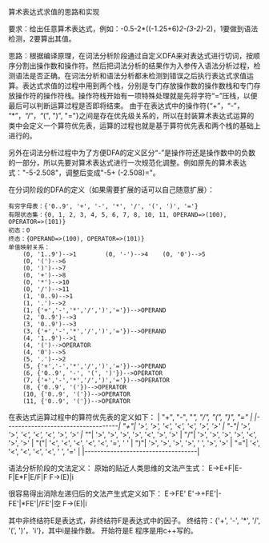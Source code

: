 算术表达式求值的思路和实现

要求：给出任意算术表达式，例如：-0.5-2*((-1.25+6)*2-(3-2)*-2)，1要做到语法检测，2要算出其值。

思路：根据编译原理，在词法分析阶段通过自定义DFA来对表达式进行切词，按顺序分割出操作数和操作符。然后把词法分析的结果作为入参传入语法分析过程，检测语法是否正确。在词法分析和语法分析都未检测到错误之后执行表达式求值运算。表达式求值的过程中用到两个栈，分别是专门存放操作数的操作数栈和专门存放操作符的操作符栈。操作符栈开始有一项特殊处理就是先将字符“=”压栈，以便最后可以判断运算过程是否即将结束。
由于在表达式中的操作符{“+”，“-”， “*”，“/”，“(", ")”, "="}之间是存在优先级关系的，所以在封装算术表达式运算的类中会定义一个算符优先表，运算的过程也就是基于算符优先表和两个栈的基础上进行的。

另外在词法分析过程中为了方便DFA的定义区分“-”是操作符还是操作数中的负数的一部分，所以先要对算术表达式进行一次规范化调整。例如原先的算术表达式："-5-2.508"，调整后变成"-5+ (-2.508)="。

在分词阶段的DFA的定义（如果需要扩展的话可以自己随意扩展）：

    有穷字母表：{'0..9', '+', '-', '*', '/', '(', ')', '='}
    有限状态集：{0, 1, 2, 3, 4, 5, 6, 7, 8, 10, 11, OPERAND=>(100), OPERATOR=>(101)}
    初态：0
    终态：{OPERAND=>(100), OPERATOR=>(101)}
    单值映射关系：
        (0, '1..9')-->1        (0, '-')-->4    (0, '0')-->5
        (0, '(')-->6
        (0, ')')-->7
        (0, '+')-->8
        (0, '*')-->10
        (0, '/')-->11
        (1, '0..9)-->1
        (1, '.')-->2
        (1, {'+','-','*','/',')','='})-->OPERAND
        (2, '0..9')-->3
        (3, '0..9')-->3
        (3, {'+','-','*','/',')','='})-->OPERAND
        (4, '1..9')-->1
        (4, '(')-->OPERATOR
        (4, '0')-->5
        (5, '.')-->2
        (5, {'+','-','*','/',')','='})-->OPERAND
        (6, {'0..9', '-', '(', ')'})-->OPERATOR
        (7, {'+','-','*','/',')','='})-->OPERATOR
        (8, {'0..9', '('})-->OPERATOR
        (10, {'0..9', '('})-->OPERATOR
        (11, {'0..9', '('})-->OPERATOR
        
在表达式运算过程中的算符优先表的定义如下：
          | "+", "-", "*", "/", "(", ")", "=" |
          |-----------------------------------|
       	"+"| '>', '>', '<', '<', '<', '>', '>' |
       	"-"| '>', '>', '<', '<', '<', '>', '>' |
       	"*"| '>', '>', '>', '>', '<', '>', '>' |
       	"/"| '>', '>', '>', '>', '<', '>', '>' |
       	"("| '<', '<', '<', '<', '<', '=', ' ' |
       	")"| '>', '>', '>', '>', ' ', '>', '>' |
      	"="| '<', '<', '<', '<', '<', ' ', '=' |
          |-----------------------------------|
          
语法分析阶段的文法定义：
原始的贴近人类思维的文法产生式：
    E->E+F|E-F|E*F|E/F|F
    F->(E)|i
    
很容易得出消除左递归后的文法产生式定义如下：
    E->FE'
    E'->+FE'|-FE'|*FE'|/FE'|空
    F->(E)|i
    
其中非终结符E是表达式，非终结符F是表达式中的因子。
终结符：{'+', '-', '*', '/', '(', ')'，'i'}，其中i是操作数。
开始符是E
程序是用c++写的。

